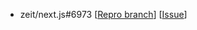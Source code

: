 - zeit/next.js#6973 [[Repro branch](https://github.com/dorian-marchal/next-repro/tree/repro-6973)] [[Issue](https://github.com/zeit/next.js/issues/6973)]
